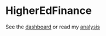 # HigherEdFinance

See the [dashboard](https://where-does-the-money-go.shinyapps.io/higheredfinance/) or read my [analysis](https://nycdatascience.com/blog/student-works/where-does-the-money-go-higher-education-expenditures/)
